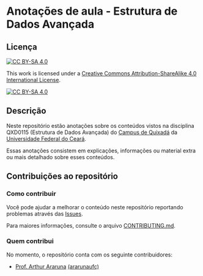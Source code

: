 # Anotações de aula - Estrutura de Dados Avançada

## Licença

[![CC BY-SA 4.0][cc-by-sa-shield]][cc-by-sa]

This work is licensed under a
[Creative Commons Attribution-ShareAlike 4.0 International License][cc-by-sa].

[![CC BY-SA 4.0][cc-by-sa-image]][cc-by-sa]

[cc-by-sa]: http://creativecommons.org/licenses/by-sa/4.0/
[cc-by-sa-image]: https://licensebuttons.net/l/by-sa/4.0/88x31.png
[cc-by-sa-shield]: https://img.shields.io/badge/License-CC%20BY--SA%204.0-lightgrey.svg

## Descrição

Neste repositório estão anotações sobre os conteúdos vistos na disciplina QXD0115 (Estrutura de Dados Avançada) do [Campus de Quixadá][site-qxd] da [Universidade Federal do Ceará][site-ufc].

Essas anotações consistem em explicações, informações ou material extra ou mais detalhado sobre esses conteúdos.

## Contribuições ao repositório
### Como contribuir
Você pode ajudar a melhorar o conteúdo neste repositório reportando problemas através das [Issues](/issues).

Para maiores informações, consulte o arquivo [CONTRIBUTING.md](CONTRIBUTING.md).

### Quem contribui

No momento, o repositório conta com os seguinte contribuidores:

- [Prof. Arthur Araruna][perfil-araruna] [(ararunaufc)][github-araruna]

[site-qxd]: https://www.quixada.ufc.br
[site-ufc]: https://www.ufc.br

[perfil-araruna]: https://www.quixada.ufc.br/docente/arthur-rodrigues-araruna/
[github-araruna]: https://github.com/ararunaufc
